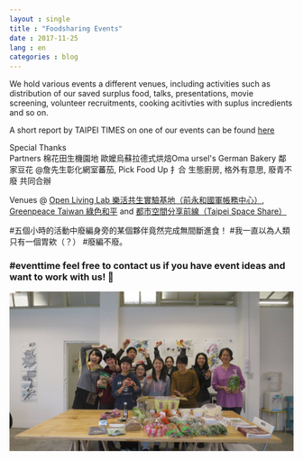 ```yaml
---
layout : single
title : "Foodsharing Events"
date : 2017-11-25
lang : en
categories : blog
---
```


We hold various events a different venues, including activities such as distribution of our saved surplus food, talks, presentations, movie screening, volunteer recruitments, cooking acitivties with suplus incredients and so on.

A short report by TAIPEI TIMES on one of our events can be found [here](http://www.taipeitimes.com/News/taiwan/archives/2017/11/25/2003682896) 

Special Thanks 
<br />Partners 棉花田生機園地 歐嬤烏蘇拉德式烘焙Oma ursel's German Bakery 鄰家豆花 @詹先生彰化網室蕃茄, Pick Food Up 扌合 生態廚房, 格外有意思, 廢青不廢 共同合辦

Venues @ [Open Living Lab 樂活共生實驗基地（前永和國軍帳務中心）](https://www.facebook.com/2017openliving/), [Greenpeace Taiwan 綠色和平](http://www.greenpeace.org/taiwan/zh/) and [都市空間分享前線（Taipei Space Share）](https://www.facebook.com/SpaceShare.Taipei/)

#五個小時的活動中廢編身旁的某個夥伴竟然完成無間斷進食！
#我一直以為人類只有一個胃欸（？）
#廢編不廢。

### #eventtime feel free to contact us if you have event ideas and want to work with us! 🍉

![Foodsharing Taiwan rocks!](/assets/images/23799945_867812803401181_9048026681724072545_o.jpg)
